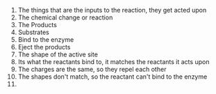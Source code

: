 1. The things that are the inputs to the reaction, they get acted upon
2. The chemical change or reaction
3. The Products
4. Substrates
5. Bind to the enzyme
6. Eject the products
7. The shape of the active site
8. Its what the reactants bind to, it matches the reactants it acts upon
9. The charges are the same, so they repel each other
10. The shapes don't match, so the reactant can't bind to the enzyme
11. 